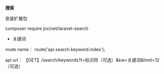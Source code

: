 **搜索**

安装扩展包

composer require jncinet/laravel-search

- 关键词

 route name：
 route('api.search.keyword.index');

 api url：
【GET】/search/keywords?t=标识符（可选）&kw=关键词&limit=12（可选）